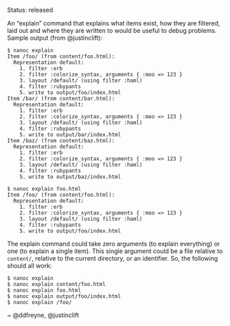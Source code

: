 Status: released

An “explain” command that explains what items exist, how they are filtered, laid out and where they are written to would be useful to debug problems. Sample output (from @justinclift):

```
$ nanoc explain
Item /foo/ (from content/foo.html):
  Representation default:
    1. filter :erb
    2. filter :colorize_syntax, arguments { :moo => 123 }
    3. layout /default/ (using filter :haml)
    4. filter :rubypants
    5. write to output/foo/index.html
Item /bar/ (from content/bar.html):
  Representation default:
    1. filter :erb
    2. filter :colorize_syntax, arguments { :moo => 123 }
    3. layout /default/ (using filter :haml)
    4. filter :rubypants
    5. write to output/bar/index.html
Item /baz/ (from content/baz.html):
  Representation default:
    1. filter :erb
    2. filter :colorize_syntax, arguments { :moo => 123 }
    3. layout /default/ (using filter :haml)
    4. filter :rubypants
    5. write to output/baz/index.html

$ nanoc explain foo.html
Item /foo/ (from content/foo.html):
  Representation default:
    1. filter :erb
    2. filter :colorize_syntax, arguments { :moo => 123 }
    3. layout /default/ (using filter :haml)
    4. filter :rubypants
    5. write to output/foo/index.html
```

The explain command could take zero arguments (to explain everything) or one (to explain a single item). This single argument could be a file relative to `content/`, relative to the current directory, or an identifier. So, the following should all work:

```
$ nanoc explain
$ nanoc explain content/foo.html
$ nanoc explain foo.html
$ nanoc explain output/foo/index.html
$ nanoc explain /foo/
```

~ @ddfreyne, @justinclift
